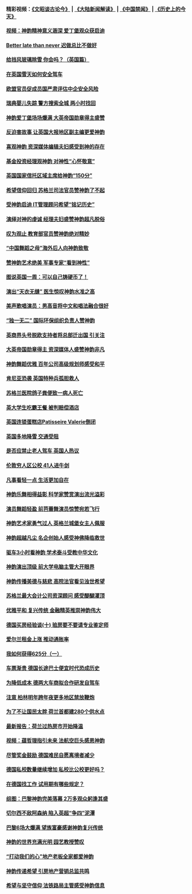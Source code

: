 #### 精彩视频：[《文昭谈古论今》](https://github.com/gfw-breaker/wenzhao/blob/master/README.md?t=01270930) | [《大陆新闻解读》](https://github.com/gfw-breaker/ntdtv-comedy/blob/master/README.md?t=01270930) | [《中国禁闻》](https://github.com/gfw-breaker/ntdtv-news/blob/master/README.md?t=01270930) | [《历史上的今天》](https://github.com/gfw-breaker/today-in-history/blob/master/README.md?t=01270930) 

#### [视频：神韵精神意义涵深 爱丁堡观众获启迪](../pages/nsc974/n11004622.md?t=01270930) 

#### [Better late than never 迟做总比不做好](../pages/nsc974/n11004768.md?t=01270930) 

#### [给挡风玻璃除雪 你会吗？（英国篇）](../pages/nsc974/n11004765.md?t=01270930) 

#### [在英国雪天如何安全驾车](../pages/nsc974/n11004758.md?t=01270930) 

#### [欧盟官员促成员国严肃评估中企安全风险](../pages/nsc974/n11004719.md?t=01270930) 

#### [瑞典婴儿失踪 警方搜索全城 两小时找回](../pages/nsc974/n11004065.md?t=01270930) 

#### [神韵爱丁堡场场爆满 大英帝国勋章得主盛赞](../pages/nsc974/n11003114.md?t=01270930) 

#### [反迫害故事 让英国大报地区副主编更爱神韵](../pages/nsc974/n11003184.md?t=01270930) 

#### [喜观神韵 资深媒体编辑夫妇感受到神的存在](../pages/nsc974/n11003116.md?t=01270930) 

#### [基金投资经理观神韵 对神性“心怀敬意”](../pages/nsc974/n11003069.md?t=01270930) 

#### [英国国家信托区域主席给神韵“150分”](../pages/nsc974/n11003048.md?t=01270930) 

#### [希望信仰回归 苏格兰司法官员赞神韵了不起](../pages/nsc974/n11003060.md?t=01270930) 

#### [受神韵启迪 IT管理顾问希望“铭记历史”](../pages/nsc974/n11003055.md?t=01270930) 

#### [演绎对神的虔诚 经理夫妇盛赞神韵超凡脱俗](../pages/nsc974/n11003014.md?t=01270930) 

#### [叹为观止 教育部官员赞神韵绝对精妙](../pages/nsc974/n11003000.md?t=01270930) 

#### [“中国舞蹈之母”海外后人向神韵致敬](../pages/nsc974/n11002983.md?t=01270930) 

#### [赞神韵艺术绝美 军事专家“看到神性”](../pages/nsc974/n11002960.md?t=01270930) 

#### [图说英国一周：可以自己铸硬币了！](../pages/nsc974/n11002835.md?t=01270930) 

#### [演出“天衣无缝” 医生惊叹神韵水准之高](../pages/nsc974/n11002806.md?t=01270930) 

#### [美声歌唱演员：男高音将中文和唱法融合很好](../pages/nsc974/n11002784.md?t=01270930) 

#### [“独一无二” 国际环保组织负责人赞神韵](../pages/nsc974/n11002679.md?t=01270930) 

#### [英商界头号脱欧支持者将总部迁出国 引关注](../pages/nsc974/n11002435.md?t=01270930) 

#### [大英帝国勋章得主 资深媒体人盛赞神韵非凡](../pages/nsc974/n11002544.md?t=01270930) 

#### [神韵舞蹈优雅 百年公司高级规划师感受和平](../pages/nsc974/n11002532.md?t=01270930) 

#### [肯尼亚恐袭 英国特种兵孤胆救人](../pages/nsc974/n11002522.md?t=01270930) 

#### [苏格兰医院鸽子粪便致一病人死亡](../pages/nsc974/n11002503.md?t=01270930) 

#### [英大学生吃霸王餐 被判赔偿酒店](../pages/nsc974/n11002494.md?t=01270930) 

#### [英国连锁蛋糕店Patisseire Valerie倒闭](../pages/nsc974/n11002478.md?t=01270930) 

#### [英国多地降雪 交通受阻](../pages/nsc974/n11002473.md?t=01270930) 

#### [是否应禁止老人驾车 英国人热议](../pages/nsc974/n11002456.md?t=01270930) 

#### [伦敦穷人区公校 41人进牛剑](../pages/nsc974/n11002447.md?t=01270930) 

#### [凡事看轻一点 生活更加自在](../pages/nsc974/n11001530.md?t=01270930) 

#### [神韵乐舞相得益彰 科学家赞赏演出流光溢彩](../pages/nsc974/n11000482.md?t=01270930) 

#### [演员舞蹈轻盈 前芭蕾舞演员惊赞宛若飞行](../pages/nsc974/n11000679.md?t=01270930) 

#### [神韵艺术家勇气过人 英格兰城堡女主人佩服](../pages/nsc974/n11000611.md?t=01270930) 

#### [神韵超越凡尘 名企创始人感受神佛降临救世](../pages/nsc974/n11000367.md?t=01270930) 

#### [驱车3小时看神韵 学术泰斗受教中华文化](../pages/nsc974/n11000203.md?t=01270930) 

#### [神韵演出顶级 前大学电脑主管大开眼界](../pages/nsc974/n11000267.md?t=01270930) 

#### [神韵传播美德与慈悲 高院法官看见浊世希望](../pages/nsc974/n11000186.md?t=01270930) 

#### [苏格兰最大会计公司资深顾问 感受醍醐灌顶](../pages/nsc974/n11000151.md?t=01270930) 

#### [优雅平和 复兴传统 金融精英推崇神韵伟大](../pages/nsc974/n11000074.md?t=01270930) 

#### [德国买房经验谈(十) 验房要不要请专业鉴定师](../pages/nsc974/n10998982.md?t=01270930) 

#### [爱尔兰租金上涨 推动通胀率](../pages/nsc974/n10998953.md?t=01270930) 

#### [我如何获得625分（一）](../pages/nsc974/n10998868.md?t=01270930) 

#### [车票渐贵 德国长途巴士便宜时代恐成历史](../pages/nsc974/n10996183.md?t=01270930) 

#### [为降低成本 德两大车商拟合作研发自驾车](../pages/nsc974/n10996237.md?t=01270930) 

#### [注意 柏林明年跨年夜更多地区禁放鞭炮](../pages/nsc974/n10996257.md?t=01270930) 

#### [为了不让国民太胖 荷兰首都建280个供水点](../pages/nsc974/n10996114.md?t=01270930) 

#### [最新报告：荷兰过热房市开始降温](../pages/nsc974/n10996082.md?t=01270930) 

#### [视频：蕴哲理指引未来 法航空巨头感恩神韵](../pages/nsc974/n10992381.md?t=01270930) 

#### [尽管奖金鼓励 德国难民自愿离境者减少](../pages/nsc974/n10994148.md?t=01270930) 

#### [德国私校数量继续增加 私校比公校更好吗？](../pages/nsc974/n10994125.md?t=01270930) 

#### [在德国找工作 试用期有哪些规定？](../pages/nsc974/n10993992.md?t=01270930) 

#### [组图：巴黎神韵完美落幕 2万多观众躬逢其盛](../pages/nsc974/n10991478.md?t=01270930) 

#### [切尔西不敌阿森纳 陷入英超“争四”泥潭](../pages/nsc974/n10990981.md?t=01270930) 

#### [巴黎6场大爆满 望族富豪感谢神韵复兴传统](../pages/nsc974/n10990485.md?t=01270930) 

#### [神韵的世界充满光明  园艺教授赞叹](../pages/nsc974/n10990393.md?t=01270930) 

#### [“打动我们的心”地产老板全家都爱神韵](../pages/nsc974/n10990224.md?t=01270930) 

#### [神韵传递希望 引房地产营销总监共鸣](../pages/nsc974/n10990026.md?t=01270930) 

#### [希望与坚守信仰 法铁路局主管感受神韵信息](../pages/nsc974/n10990061.md?t=01270930) 

